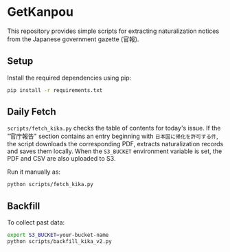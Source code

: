 # GetKanpou

This repository provides simple scripts for extracting naturalization notices from the Japanese government gazette (官報).

## Setup

Install the required dependencies using pip:

```bash
pip install -r requirements.txt
```

## Daily Fetch

`scripts/fetch_kika.py` checks the table of contents for today's issue. If the "官庁報告" section contains an entry beginning with `日本国に帰化を許可する件`, the script downloads the corresponding PDF, extracts naturalization records and saves them locally. When the `S3_BUCKET` environment variable is set, the PDF and CSV are also uploaded to S3.

Run it manually as:

```bash
python scripts/fetch_kika.py
```

## Backfill

To collect past data:

```bash
export S3_BUCKET=your-bucket-name
python scripts/backfill_kika_v2.py
```
